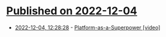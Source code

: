 # [Published on 2022-12-04](index.md)

* [2022-12-04, 12:28:28](https://news.ycombinator.com/item?id=33853070) - [Platform-as-a-Superpower [video]](https://www.youtube.com/watch?v=g7j9JDOQoVk)
